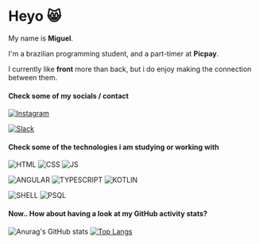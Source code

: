 
<h1>Heyo 😸</h3>

My name is <strong>Miguel</strong>.

I'm a brazilian programming student, and a part-timer at <strong>Picpay</strong>.

I currently like <strong>front</strong> more than back, but i do enjoy making the connection between them.

#### Check some of my socials / contact

[![Instagram](https://img.shields.io/badge/Instagram-E4405F?style=for-the-badge&logo=instagram&logoColor=white)](https://www.instagram.com/miguel_eross/)

[![Slack](https://img.shields.io/badge/Slack-4A154B?style=for-the-badge&logo=slack&logoColor=white)]()

#### Check some of the technologies i am studying or working with

![HTML](https://img.shields.io/badge/HTML-239120?style=for-the-badge&logo=html5&logoColor=white)
![CSS](https://img.shields.io/badge/CSS-239120?&style=for-the-badge&logo=css3&logoColor=white)
![JS](https://img.shields.io/badge/JavaScript-F7DF1E?style=for-the-badge&logo=javascript&logoColor=black)

![ANGULAR](https://img.shields.io/badge/Angular-DD0031?style=for-the-badge&logo=angular&logoColor=white)
![TYPESCRIPT](https://img.shields.io/badge/TypeScript-007ACC?style=for-the-badge&logo=typescript&logoColor=white)
![KOTLIN](https://img.shields.io/badge/Kotlin-0095D5?&style=for-the-badge&logo=kotlin&logoColor=white)

![SHELL](https://img.shields.io/badge/Shell_Script-121011?style=for-the-badge&logo=gnu-bash&logoColor=white)
![PSQL](https://img.shields.io/badge/PostgreSQL-316192?style=for-the-badge&logo=postgresql&logoColor=white)

#### Now.. How about having a look at my GitHub activity stats?

![Anurag's GitHub stats](https://github-readme-stats.vercel.app/api?username=herlss&show_icons=true&theme=highcontrast)
[![Top Langs](https://github-readme-stats.vercel.app/api/top-langs/?username=herlss&layout=compact&theme=highcontrast)](https://github.com/anuraghazra/github-readme-stats)
